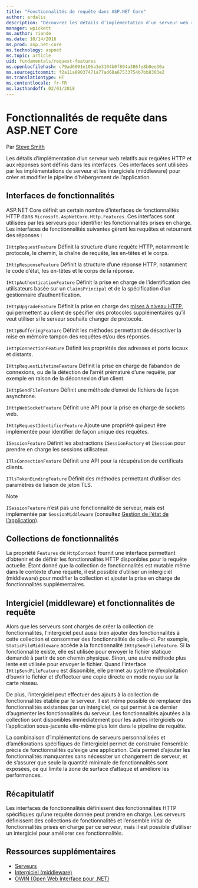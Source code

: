 ```yaml
---
title: "Fonctionnalités de requête dans ASP.NET Core"
author: ardalis
description: "Découvrez les détails d’implémentation d’un serveur web relatifs aux requêtes et réponses HTTP qui sont définies dans les interfaces pour ASP.NET Core."
manager: wpickett
ms.author: riande
ms.date: 10/14/2016
ms.prod: asp.net-core
ms.technology: aspnet
ms.topic: article
uid: fundamentals/request-features
ms.openlocfilehash: c79ad6001e106a3e3104b0f804a386fe8b0ee30a
ms.sourcegitcommit: f2a11a89037471a77ad68a67533754b7bb8303e2
ms.translationtype: HT
ms.contentlocale: fr-FR
ms.lasthandoff: 02/01/2018
---
```

# <a name="request-features-in-aspnet-core"></a>Fonctionnalités de requête dans ASP.NET Core

Par [Steve Smith](https://ardalis.com/)

Les détails d’implémentation d’un serveur web relatifs aux requêtes HTTP et aux réponses sont définis dans les interfaces. Ces interfaces sont utilisées par les implémentations de serveur et les intergiciels (middleware) pour créer et modifier le pipeline d’hébergement de l’application.

## <a name="feature-interfaces"></a>Interfaces de fonctionnalités

ASP.NET Core définit un certain nombre d’interfaces de fonctionnalités HTTP dans `Microsoft.AspNetCore.Http.Features`. Ces interfaces sont utilisées par les serveurs pour identifier les fonctionnalités prises en charge. Les interfaces de fonctionnalités suivantes gèrent les requêtes et retournent des réponses :

`IHttpRequestFeature` Définit la structure d’une requête HTTP, notamment le protocole, le chemin, la chaîne de requête, les en-têtes et le corps.

`IHttpResponseFeature` Définit la structure d’une réponse HTTP, notamment le code d’état, les en-têtes et le corps de la réponse.

`IHttpAuthenticationFeature` Définit la prise en charge de l’identification des utilisateurs basée sur un `ClaimsPrincipal` et de la spécification d’un gestionnaire d’authentification.

`IHttpUpgradeFeature` Définit la prise en charge des [mises à niveau HTTP](https://tools.ietf.org/html/rfc2616.html#section-14.42), qui permettent au client de spécifier des protocoles supplémentaires qu’il veut utiliser si le serveur souhaite changer de protocole.

`IHttpBufferingFeature` Définit les méthodes permettant de désactiver la mise en mémoire tampon des requêtes et/ou des réponses.

`IHttpConnectionFeature` Définit les propriétés des adresses et ports locaux et distants.

`IHttpRequestLifetimeFeature` Définit la prise en charge de l’abandon de connexions, ou de la détection de l’arrêt prématuré d’une requête, par exemple en raison de la déconnexion d’un client.

`IHttpSendFileFeature` Définit une méthode d’envoi de fichiers de façon asynchrone.

`IHttpWebSocketFeature` Définit une API pour la prise en charge de sockets web.

`IHttpRequestIdentifierFeature` Ajoute une propriété qui peut être implémentée pour identifier de façon unique des requêtes.

`ISessionFeature` Définit les abstractions `ISessionFactory` et `ISession` pour prendre en charge les sessions utilisateur.

`ITlsConnectionFeature` Définit une API pour la récupération de certificats clients.

`ITlsTokenBindingFeature` Définit des méthodes permettant d’utiliser des paramètres de liaison de jeton TLS.

> [!NOTE]
> `ISessionFeature` n’est pas une fonctionnalité de serveur, mais est implémentée par `SessionMiddleware` (consultez [Gestion de l’état de l’application](app-state.md)).

## <a name="feature-collections"></a>Collections de fonctionnalités

La propriété `Features` de `HttpContext` fournit une interface permettant d’obtenir et de définir les fonctionnalités HTTP disponibles pour la requête actuelle. Étant donné que la collection de fonctionnalités est mutable même dans le contexte d’une requête, il est possible d’utiliser un intergiciel (middleware) pour modifier la collection et ajouter la prise en charge de fonctionnalités supplémentaires.

## <a name="middleware-and-request-features"></a>Intergiciel (middleware) et fonctionnalités de requête

Alors que les serveurs sont chargés de créer la collection de fonctionnalités, l’intergiciel peut aussi bien ajouter des fonctionnalités à cette collection et consommer des fonctionnalités de celle-ci. Par exemple, `StaticFileMiddleware` accède à la fonctionnalité `IHttpSendFileFeature`. Si la fonctionnalité existe, elle est utilisée pour envoyer le fichier statique demandé à partir de son chemin physique. Sinon, une autre méthode plus lente est utilisée pour envoyer le fichier. Quand l’interface `IHttpSendFileFeature` est disponible, elle permet au système d’exploitation d’ouvrir le fichier et d’effectuer une copie directe en mode noyau sur la carte réseau.

De plus, l’intergiciel peut effectuer des ajouts à la collection de fonctionnalités établie par le serveur. Il est même possible de remplacer des fonctionnalités existantes par un intergiciel, ce qui permet à ce dernier d’augmenter les fonctionnalités du serveur. Les fonctionnalités ajoutées à la collection sont disponibles immédiatement pour les autres intergiciels ou l’application sous-jacente elle-même plus loin dans le pipeline de requête.

La combinaison d’implémentations de serveurs personnalisées et d’améliorations spécifiques de l’intergiciel permet de construire l’ensemble précis de fonctionnalités qu’exige une application. Cela permet d’ajouter les fonctionnalités manquantes sans nécessiter un changement de serveur, et de s’assurer que seule la quantité minimale de fonctionnalités sont exposées, ce qui limite la zone de surface d’attaque et améliore les performances.

## <a name="summary"></a>Récapitulatif

Les interfaces de fonctionnalités définissent des fonctionnalités HTTP spécifiques qu’une requête donnée peut prendre en charge. Les serveurs définissent des collections de fonctionnalités et l’ensemble initial de fonctionnalités prises en charge par ce serveur, mais il est possible d’utiliser un intergiciel pour améliorer ces fonctionnalités.

## <a name="additional-resources"></a>Ressources supplémentaires

* [Serveurs](xref:fundamentals/servers/index)
* [Intergiciel (middleware)](xref:fundamentals/middleware/index)
* [OWIN (Open Web Interface pour .NET)](xref:fundamentals/owin)
